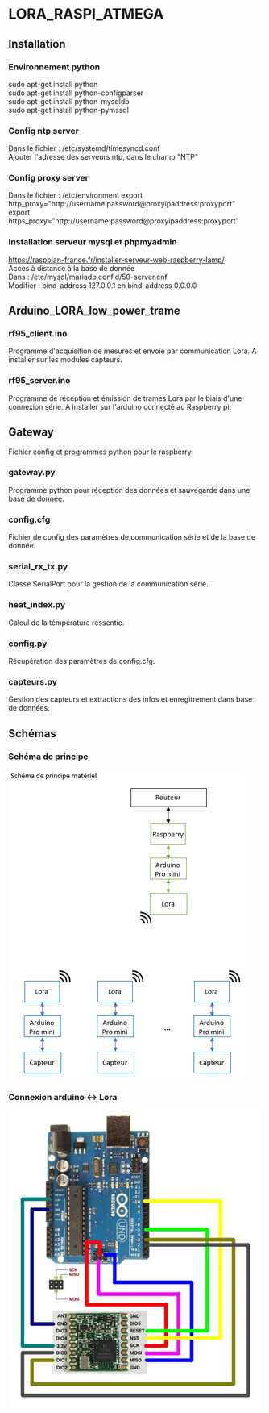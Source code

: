 # LORA_RASPI_ATMEGA
## Installation
### Environnement python
sudo apt-get install python  
sudo apt-get install python-configparser  
sudo apt-get install python-mysqldb  
sudo apt-get install python-pymssql

### Config ntp server
Dans le fichier : /etc/systemd/timesyncd.conf  
Ajouter l'adresse des serveurs ntp, dans le champ "NTP"

### Config proxy server
Dans le fichier : /etc/environment
export http_proxy="http://username:password@proxyipaddress:proxyport"  
export https_proxy="http://username:password@proxyipaddress:proxyport"  

### Installation serveur mysql et phpmyadmin
https://raspbian-france.fr/installer-serveur-web-raspberry-lamp/  
Accès à distance à la base de donnée  
Dans : /etc/mysql/mariadb.conf.d/50-server.cnf  
Modifier : bind-address 127.0.0.1 en bind-address 0.0.0.0  
## Arduino_LORA_low_power_trame
### rf95_client.ino
Programme d'acquisition de mesures et envoie par communication Lora. A installer sur les modules capteurs.

### rf95_server.ino
Programme de réception et émission de trames Lora par le biais d'une connexion série. A installer sur l'arduino connecté au Raspberry pi.

## Gateway
Fichier config et programmes python pour le raspberry.
### gateway.py
Programme python pour réception des données et sauvegarde dans une base de donnée.
### config.cfg
Fichier de config des paramètres de communication série et de la base de donnée.
### serial_rx_tx.py
Classe SerialPort pour la gestion de la communication série.
### heat_index.py
Calcul de la témpérature ressentie.
### config.py
Récupération des paramètres de config.cfg.
### capteurs.py
Gestion des capteurs et extractions des infos et enregitrement dans base de données. 

## Schémas
### Schéma de principe
![alt text](https://github.com/David-LETINAUD/LORA_RASPI_ATMEGA/blob/master/Images/Schema_materiel.PNG)

### Connexion arduino <-> Lora
![alt text](https://github.com/David-LETINAUD/LORA_RASPI_ATMEGA/blob/master/Images/LoRa-com-Arduino-UNO.jpg)
